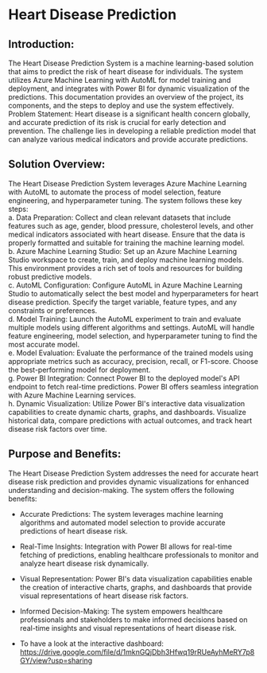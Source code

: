 # Heart Disease Prediction

## Introduction: 
The Heart Disease Prediction System is a machine learning-based solution that aims to predict the risk of heart disease for individuals. The system utilizes Azure Machine Learning with AutoML for model training and deployment, and integrates with Power BI for dynamic visualization of the predictions. This documentation provides an overview of the project, its components, and the steps to deploy and use the system effectively.
Problem Statement: 
Heart disease is a significant health concern globally, and accurate prediction of its risk is crucial for early detection and prevention. The challenge lies in developing a reliable prediction model that can analyze various medical indicators and provide accurate predictions.
## Solution Overview: 
The Heart Disease Prediction System leverages Azure Machine Learning with AutoML to automate the process of model selection, feature engineering, and hyperparameter tuning. The system follows these key steps:<br>
a. Data Preparation: Collect and clean relevant datasets that include features such as age, gender, blood pressure, cholesterol levels, and other medical indicators associated with heart disease. Ensure that the data is properly formatted and suitable for training the machine learning model. <br>
b. Azure Machine Learning Studio: Set up an Azure Machine Learning Studio workspace to create, train, and deploy machine learning models. This environment provides a rich set of tools and resources for building robust predictive models. <br>
c. AutoML Configuration: Configure AutoML in Azure Machine Learning Studio to automatically select the best model and hyperparameters for heart disease prediction. Specify the target variable, feature types, and any constraints or preferences. <br>
d. Model Training: Launch the AutoML experiment to train and evaluate multiple models using different algorithms and settings. AutoML will handle feature engineering, model selection, and hyperparameter tuning to find the most accurate model. <br>
e. Model Evaluation: Evaluate the performance of the trained models using appropriate metrics such as accuracy, precision, recall, or F1-score. Choose the best-performing model for deployment. <br>
g. Power BI Integration: Connect Power BI to the deployed model's API endpoint to fetch real-time predictions. Power BI offers seamless integration with Azure Machine Learning services. <br>
h. Dynamic Visualization: Utilize Power BI's interactive data visualization capabilities to create dynamic charts, graphs, and dashboards. Visualize historical data, compare predictions with actual outcomes, and track heart disease risk factors over time. <br>


## Purpose and Benefits: 
The Heart Disease Prediction System addresses the need for accurate heart disease risk prediction and provides dynamic visualizations for enhanced understanding and decision-making. The system offers the following benefits: <br>
* Accurate Predictions: The system leverages machine learning algorithms and automated model selection to provide accurate predictions of heart disease risk. <br>
* Real-Time Insights: Integration with Power BI allows for real-time fetching of predictions, enabling healthcare professionals to monitor and analyze heart disease risk dynamically. <br>
* Visual Representation: Power BI's data visualization capabilities enable the creation of interactive charts, graphs, and dashboards that provide visual representations of heart disease risk factors. <br>
* Informed Decision-Making: The system empowers healthcare professionals and stakeholders to make informed decisions based on real-time insights and visual representations of heart disease risk. <br>

* To have a look at the interactive dashboard: https://drive.google.com/file/d/1mknGQjDbh3Hfwq19rRUeAyhMeRY7p8GY/view?usp=sharing

